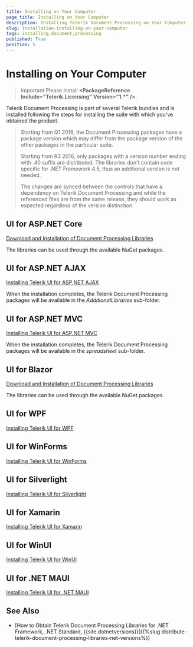 ```yaml
---
title: Installing on Your Computer
page_title: Installing on Your Computer
description: Installing Telerik Document Processing on Your Computer
slug: installation-installing-on-your-computer
tags: installing,document,processing
published: True
position: 5
---
```


# Installing on Your Computer

>important Please install **&lt;PackageReference Include="Telerik.Licensing" Version="1.*" /&gt;**.

Telerik Document Processing is part of several Telerik bundles and is installed following the steps for installing the suite with which you've obtained the product.

>Starting from Q1 2016, the Document Processing packages have a package version which may differ from the package version of the other packages in the particular suite. 
>
>Starting from R3 2016, only packages with a version number ending with .40 suffix are distributed. The libraries don't contain code specific for .NET Framework 4.5, thus an additional version is not needed.
>
>The changes are synced between the controls that have a dependency on Telerik Document Processing and while the referenced files are from the same release, they should work as expected regardless of the version distinction. 

## UI for ASP.NET Core

[Download and Installation of Document Processing Libraries](https://docs.telerik.com/aspnet-core/getting-started/installation/document-processing)

The libraries can be used through the available NuGet packages.

## UI for ASP.NET AJAX

[Installing Telerik UI for ASP.NET AJAX](http://docs.telerik.com/devtools/aspnet-ajax/installation/which-file-do-i-need-to-install)

When the installation completes, the Telerik Document Processing packages will be available in the *AdditionalLibraries* sub-folder.

## UI for ASP.NET MVC

[Installing Telerik UI for ASP.NET MVC](https://docs.telerik.com/aspnet-mvc/getting-started/installation/overview)

When the installation completes, the Telerik Document Processing packages will be available in the *spreadsheet* sub-folder.

## UI for Blazor

[Download and Installation of Document Processing Libraries](https://docs.telerik.com/blazor-ui/integrations/document-processing-libraries)

The libraries can be used through the available NuGet packages.

## UI for WPF

[Installing Telerik UI for WPF](http://docs.telerik.com/devtools/wpf/installation-and-deployment/installing-telerik-ui-on-your-computer/installation-installing-which-file-do-i-need.html)


## UI for WinForms

[Installing Telerik UI for WinForms](http://docs.telerik.com/devtools/winforms/installation-deployment-and-distribution/installing-on-your-computer)


## UI for Silverlight

[Installing Telerik UI for Silverlight](http://docs.telerik.com/devtools/silverlight/installation-and-deployment/installing-telerik-ui-on-your-computer/installation-installing-which-file-do-i-need.html)

## UI for Xamarin

[Installing Telerik UI for Xamarin](https://docs.telerik.com/devtools/xamarin/installation-and-deployment/download-product-files)

## UI for WinUI

[Installing Telerik UI for WinUI](https://docs.telerik.com/devtools/winui/installation-and-deployment/installationsteps)

## UI for .NET MAUI

[Installing Telerik UI for .NET MAUI](https://docs.telerik.com/devtools/maui/installation/download-product-files)

## See Also

- [How to Obtain Telerik Document Processing Libraries for .NET Framework, .NET Standard, {{site.dotnetversions}}]({%slug distribute-telerik-document-processing-libraries-net-versions%})
